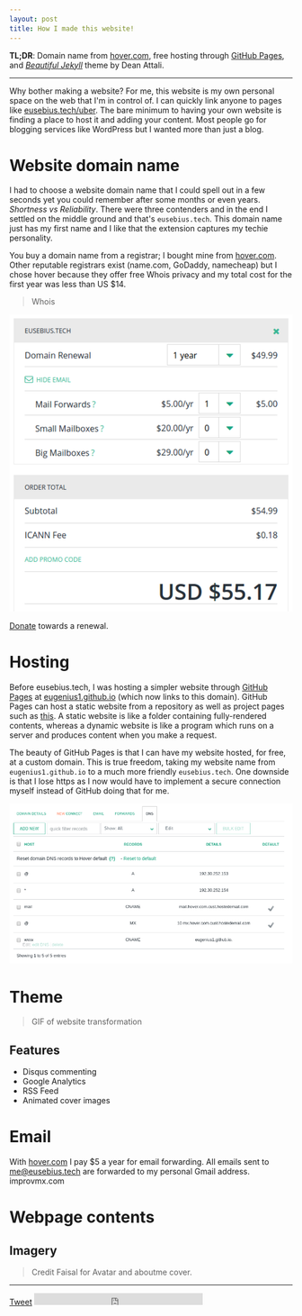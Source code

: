 ```yaml
---
layout: post
title: How I made this website!
---
```


<div id="fb-root"></div>
<script>(function(d, s, id) {
  var js, fjs = d.getElementsByTagName(s)[0];
  if (d.getElementById(id)) return;
  js = d.createElement(s); js.id = id;
  js.src = "//connect.facebook.net/en_GB/sdk.js#xfbml=1&version=v2.7&appId=1009749102479073";
  fjs.parentNode.insertBefore(js, fjs);
}(document, 'script', 'facebook-jssdk'));</script>
<!-- Place this tag in your head or just before your close body tag. -->
<script src="https://apis.google.com/js/platform.js" async defer>
  {lang: 'en-GB'}
</script>

**TL;DR**: Domain name from [hover.com](https://hover.com/Yiflhr2y), free hosting through [GitHub Pages](https://pages.github.com/), and [*Beautiful Jekyll*](http://deanattali.com/beautiful-jekyll/ "beautiful-jekyll homepage") theme by Dean Attali.

---

Why bother making a website? 
For me, this website is my own personal space on the web that I'm in control of. I can quickly link anyone to pages like [eusebius.tech/uber](/uber "Free Uber ride"). 
The bare minimum to having your own website is finding a place to host it and adding your content. Most people go for blogging services like WordPress but I wanted more than just a blog.

# Website domain name

I had to choose a website domain name that I could spell out in a few seconds yet you could remember after some months or even years. *Shortness vs Reliability*. There were three contenders and in the end I settled on the middle ground and that's `eusebius.tech`. This domain name just has my first name and I like that the extension captures my techie personality.

You buy a domain name from a registrar; I bought mine from [hover.com](https://hover.com/Yiflhr2y). Other reputable registrars exist (name.com, GoDaddy, namecheap) but I chose hover because they offer free Whois privacy and my total cost for the first year was less than US $14. 

> Whois

![alt text](/img/blog/2016/hover-renewal.png "Domain renewal for a second year")

[Donate](/donate "Donate to Eusebius.Tech") towards a renewal.

# Hosting

Before eusebius.tech, I was hosting a simpler website through [GitHub Pages](https://pages.github.com/) at [eugenius1.github.io](http://eugenius1.github.io) (which now links to this domain). GitHub Pages can host a static website from a repository as well as project pages such as [this](http://eusebius.tech/ee3-rtdsp/ "EE3: Real-Time Digital Signal Processing"). A static website is like a folder containing fully-rendered contents, whereas a dynamic website is like a program which runs on a server and produces content when you make a request.

The beauty of GitHub Pages is that I can have my website hosted, for free, at a custom domain. This is true freedom, taking my website name from `eugenius1.github.io` to a much more friendly `eusebius.tech`. One downside is that I lose https as I now would have to implement a secure connection myself instead of GitHub doing that for me.

![alt text](/img/blog/2016/hover-dns.png "DNS settings on hover.com")

# Theme

> GIF of website transformation

## Features

- Disqus commenting
- Google Analytics
- RSS Feed
- Animated cover images

# Email

With [hover.com](https://hover.com/Yiflhr2y) I pay $5 a year for email forwarding. All emails sent to [me@eusebius.tech](mailto:me@eusebius.tech) are forwarded to my personal Gmail address.
improvmx.com

# Webpage contents

## Imagery

> Credit Faisal for Avatar and aboutme cover.

<hr>
<div class="social-share">
  <span class="twitter">
    <a href="https://twitter.com/share" class="twitter-share-button" data-hashtags="EusebiusTech" data-show-count="true">Tweet</a><script async src="//platform.twitter.com/widgets.js" charset="utf-8"></script>
  </span>
  <span class="google">
    <g:plusone size="medium" href="http://eusebius.tech/blog/how-i-made-this-website/"></g:plusone>
  </span>
  <span class="facebook">
    <iframe src="https://www.facebook.com/plugins/like.php?href=http://eusebius.tech/blog/how-i-made-this-website/&amp;show_faces=false&amp;layout=button_count&amp;share=true" scrolling="no" frameborder="0" style="height: 21px;" allowTransparency="true"></iframe>
  </span>
</div>